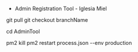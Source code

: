* Admin Registration Tool - Iglesia Miel

git pull
git checkout branchName

cd AdminTool

pm2 kill
pm2 restart process.json --env production
